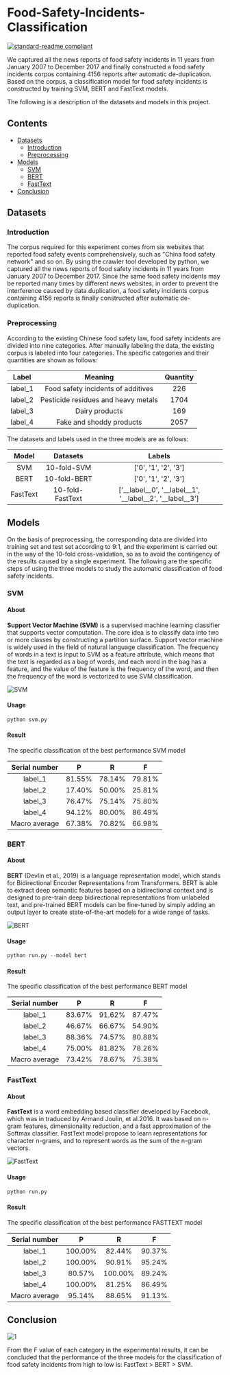 

# Food-Safety-Incidents-Classification

[![standard-readme compliant](https://img.shields.io/badge/Food%20Safety%20Incidents-Classification-brightgreen.svg?style=flat)](https://github.com/LeoWang91/Food-Safety-Incidents-Classification)

We captured all the news reports of food safety incidents in 11 years from January 2007 to December 2017 and finally constructed a food safety incidents corpus containing 4156 reports after automatic de-duplication. Based on the corpus, a classification model for food safety incidents is constructed by training SVM,  BERT and FastText models.

The following is a description of the datasets and models in this project.


## Contents

- [Datasets](#Datasets)
  - [Introduction](#Introduction)
  - [Preprocessing](#Preprocessing)
- [Models](#Models)
  - [SVM](#SVM)
  - [BERT](#BERT)
  - [FastText](#FastText)
- [Conclusion](#Conclusion)

## Datasets

### Introduction

The corpus required for this experiment comes from six websites that reported food safety events comprehensively, such as "China food safety network" and so on. By using the crawler tool developed by python, we captured all the news reports of food safety incidents in 11 years from January 2007 to December 2017. Since the same food safety incidents may be reported many times by different news websites, in order to prevent the interference caused by data duplication, a food safety incidents corpus containing 4156 reports is finally constructed after automatic de-duplication. 

### Preprocessing

According to the existing Chinese food safety law, food safety incidents are divided into nine categories. After manually labeling the data, the existing corpus is labeled into four categories. The specific categories and their quantities are shown as follows:

|  Label  |               Meaning                | Quantity |
| :-----: | :----------------------------------: | :------: |
| label_1 | Food  safety incidents of additives  |   226    |
| label_2 | Pesticide  residues and heavy metals |   1704   |
| label_3 |            Dairy products            |   169    |
| label_4 |      Fake  and shoddy products       |   2057   |

The datasets and labels used in the three models are as follows:

|  Model   |     Datasets     |                          Labels                          |
| :------: | :--------------: | :------------------------------------------------------: |
|   SVM    |   10-fold-SVM    |                   ['0', '1', '2', '3']                   |
|   BERT   |   10-fold-BERT   |                   ['0', '1', '2', '3']                   |
| FastText | 10-fold-FastText | ['__label__0', '__label__1', '__label__2', '__label__3'] |

## Models

On the basis of preprocessing, the corresponding data are divided into training set and test set according to 9:1, and the experiment is carried out in the way of the 10-fold cross-validation, so as to avoid the contingency of the results caused by a single experiment. The following are the specific steps of using the three models to study the automatic classification of food safety incidents.

### SVM

#### About

**Support Vector Machine (SVM)** is a supervised machine learning classifier that supports vector computation. The core idea is to classify data into two or more classes by constructing a partition surface. Support vector machine is widely used in the field of natural language classification. The frequency of words in a text is input to SVM as a feature attribute, which means that the text is regarded as a bag of words, and each word in the bag has a feature, and the value of the feature is the frequency of the word, and then the frequency of the word is vectorized to use SVM classification.

![SVM](https://user-images.githubusercontent.com/60532543/154809178-a19786f8-c89b-42bf-8dff-8d799a6d34e3.png?imageMogr2/auto-orient/strip%7CimageView2/2/w/1240)

#### Usage

```python
python svm.py
```

#### Result

The specific classification of the best performance SVM model 

| Serial number |   P    |   R    |   F    |
| :-----------: | :----: | :----: | :----: |
|    label_1    | 81.55% | 78.14% | 79.81% |
|    label_2    | 17.40% | 50.00% | 25.81% |
|    label_3    | 76.47% | 75.14% | 75.80% |
|    label_4    | 94.12% | 80.00% | 86.49% |
| Macro average | 67.38% | 70.82% | 66.98% |



### BERT

#### About

**BERT** (Devlin et al., 2019) is a language representation model, which stands for Bidirectional Encoder Representations from Transformers. BERT is able to extract deep semantic features based on a bidirectional context and is designed to pre-train deep bidirectional representations from unlabeled text, and pre-trained BERT models can be fine-tuned by simply adding an output layer to create state-of-the-art models for a wide range of tasks.

![BERT](https://user-images.githubusercontent.com/60532543/154809199-165ecb8f-59c0-4e5c-8478-e91274b507d4.png?imageMogr2/auto-orient/strip%7CimageView2/2/w/1240)

#### Usage

```python
python run.py --model bert
```

#### Result

The specific classification of the best performance BERT model 

| Serial number |   P    |   R    |   F    |
| :-----------: | :----: | :----: | :----: |
|    label_1    | 83.67% | 91.62% | 87.47% |
|    label_2    | 46.67% | 66.67% | 54.90% |
|    label_3    | 88.36% | 74.57% | 80.88% |
|    label_4    | 75.00% | 81.82% | 78.26% |
| Macro average | 73.42% | 78.67% | 75.38% |

### FastText

#### About

**FastText** is a word embedding based classifier developed by Facebook, which was in traduced by Armand Joulin, et al.2016. It was based on n-gram features, dimensionality reduction, and a fast approximation of the Softmax classifier. FastText model propose to learn representations for character n-grams, and to represent words as the sum of the n-gram vectors. 

![FastText](https://user-images.githubusercontent.com/60532543/154809187-6a83be10-84d5-4e21-9601-baee92c1677e.png?imageMogr2/auto-orient/strip%7CimageView2/2/w/1240)

#### Usage

```python
python run.py
```

#### Result

The specific classification of the best performance FASTTEXT model 

| Serial number |    P    |    R    |   F    |
| :-----------: | :-----: | :-----: | :----: |
|    label_1    | 100.00% | 82.44%  | 90.37% |
|    label_2    | 100.00% | 90.91%  | 95.24% |
|    label_3    | 80.57%  | 100.00% | 89.24% |
|    label_4    | 100.00% | 81.25%  | 86.49% |
| Macro average | 95.14%  | 88.65%  | 91.13% |

## Conclusion

![1](https://user-images.githubusercontent.com/60532543/154809221-fb85297e-365e-426e-810d-e236b87d324a.jpg?imageMogr2/auto-orient/strip%7CimageView2/2/w/1240)

From the F value of each category in the experimental results, it can be concluded that the performance of the three models for the classification of food safety incidents from high to low is: FastText > BERT > SVM.

